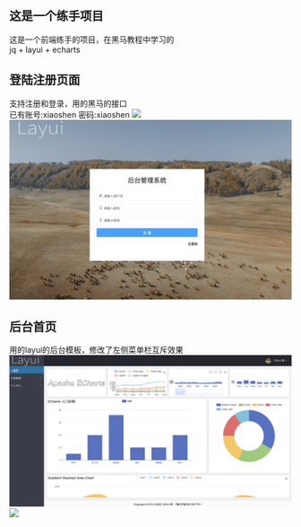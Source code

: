 ## 这是一个练手项目
这是一个前端练手的项目，在黑马教程中学习的  
jq + layui + echarts

## 登陆注册页面
支持注册和登录，用的黑马的接口  
已有账号:xiaoshen  密码:xiaoshen 
![](images/login.jpg)
![](images/rigist.jpg)

## 后台首页
用的layui的后台模板，修改了左侧菜单栏互斥效果
![](./images/back.jpg)
<img src="https://img-blog.csdnimg.cn/cb8836feb4f94550ada4a87b7b7c1a74.gif">